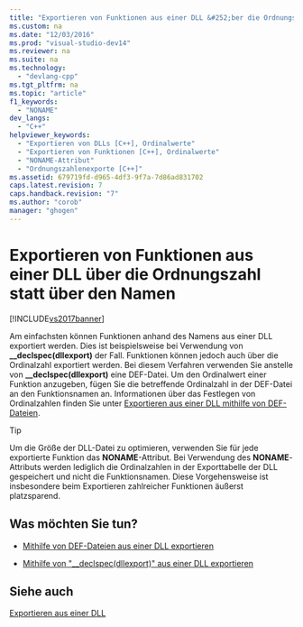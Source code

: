 ```yaml
---
title: "Exportieren von Funktionen aus einer DLL &#252;ber die Ordnungszahl statt &#252;ber den Namen"
ms.custom: na
ms.date: "12/03/2016"
ms.prod: "visual-studio-dev14"
ms.reviewer: na
ms.suite: na
ms.technology: 
  - "devlang-cpp"
ms.tgt_pltfrm: na
ms.topic: "article"
f1_keywords: 
  - "NONAME"
dev_langs: 
  - "C++"
helpviewer_keywords: 
  - "Exportieren von DLLs [C++], Ordinalwerte"
  - "Exportieren von Funktionen [C++], Ordinalwerte"
  - "NONAME-Attribut"
  - "Ordnungszahlenexporte [C++]"
ms.assetid: 679719fd-d965-4df3-9f7a-7d86ad831702
caps.latest.revision: 7
caps.handback.revision: "7"
ms.author: "corob"
manager: "ghogen"
---
```

# Exportieren von Funktionen aus einer DLL &#252;ber die Ordnungszahl statt &#252;ber den Namen
[!INCLUDE[vs2017banner](../assembler/inline/includes/vs2017banner.md)]

Am einfachsten können Funktionen anhand des Namens aus einer DLL exportiert werden.  Dies ist beispielsweise bei Verwendung von **\_\_declspec\(dllexport\)** der Fall.  Funktionen können jedoch auch über die Ordinalzahl exportiert werden.  Bei diesem Verfahren verwenden Sie anstelle von **\_\_declspec\(dllexport\)** eine DEF\-Datei.  Um den Ordinalwert einer Funktion anzugeben, fügen Sie die betreffende Ordinalzahl in der DEF\-Datei an den Funktionsnamen an.  Informationen über das Festlegen von Ordinalzahlen finden Sie unter [Exportieren aus einer DLL mithilfe von DEF\-Dateien](../build/exporting-from-a-dll-using-def-files.md).  
  
> [!TIP]
>  Um die Größe der DLL\-Datei zu optimieren, verwenden Sie für jede exportierte Funktion das **NONAME**\-Attribut.  Bei Verwendung des **NONAME**\-Attributs werden lediglich die Ordinalzahlen in der Exporttabelle der DLL gespeichert und nicht die Funktionsnamen.  Diese Vorgehensweise ist insbesondere beim Exportieren zahlreicher Funktionen äußerst platzsparend.  
  
## Was möchten Sie tun?  
  
-   [Mithilfe von DEF\-Dateien aus einer DLL exportieren](../build/exporting-from-a-dll-using-def-files.md)  
  
-   [Mithilfe von "\_\_declspec\(dllexport\)" aus einer DLL exportieren](../build/exporting-from-a-dll-using-declspec-dllexport.md)  
  
## Siehe auch  
 [Exportieren aus einer DLL](../build/exporting-from-a-dll.md)